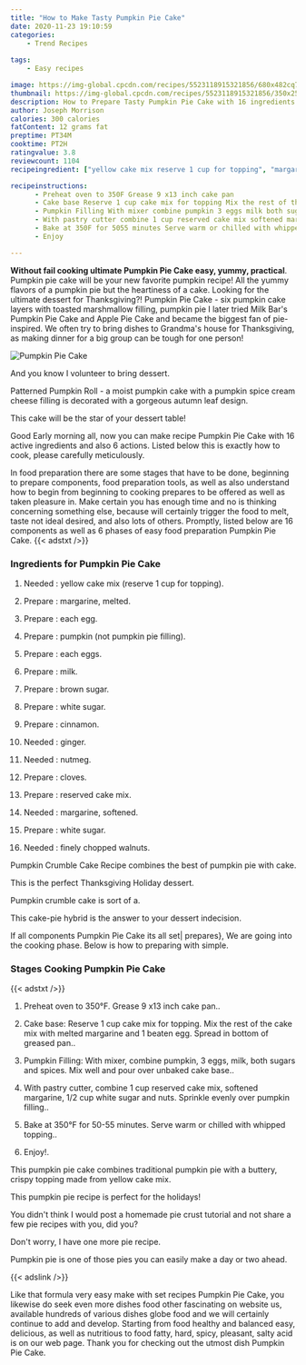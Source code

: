 ```yaml
---
title: "How to Make Tasty Pumpkin Pie Cake"
date: 2020-11-23 19:10:59
categories:
    - Trend Recipes
    
tags:
    - Easy recipes

image: https://img-global.cpcdn.com/recipes/5523118915321856/680x482cq70/pumpkin-pie-cake-recipe-main-photo.jpg
thumbnail: https://img-global.cpcdn.com/recipes/5523118915321856/350x250cq70/pumpkin-pie-cake-recipe-main-photo.jpg
description: How to Prepare Tasty Pumpkin Pie Cake with 16 ingredients and 6 stages of easy cooking.
author: Joseph Morrison
calories: 300 calories
fatContent: 12 grams fat
preptime: PT34M
cooktime: PT2H
ratingvalue: 3.8
reviewcount: 1104
recipeingredient: ["yellow cake mix reserve 1 cup for topping", "margarine melted", "each egg", "pumpkin not pumpkin pie filling", "each eggs", "milk", "brown sugar", "white sugar", "cinnamon", "ginger", "nutmeg", "cloves", "reserved cake mix", "margarine softened", "white sugar", "finely chopped walnuts"]

recipeinstructions: 
      - Preheat oven to 350F Grease 9 x13 inch cake pan 
      - Cake base Reserve 1 cup cake mix for topping Mix the rest of the cake mix with melted margarine and 1 beaten egg Spread in bottom of greased pan 
      - Pumpkin Filling With mixer combine pumpkin 3 eggs milk both sugars and spices Mix well and pour over unbaked cake base 
      - With pastry cutter combine 1 cup reserved cake mix softened margarine 12 cup white sugar and nuts Sprinkle evenly over pumpkin filling 
      - Bake at 350F for 5055 minutes Serve warm or chilled with whipped topping 
      - Enjoy

---
```




**Without fail cooking ultimate Pumpkin Pie Cake easy, yummy, practical**. Pumpkin pie cake will be your new favorite pumpkin recipe! All the yummy flavors of a pumpkin pie but the heartiness of a cake. Looking for the ultimate dessert for Thanksgiving?! Pumpkin Pie Cake - six pumpkin cake layers with toasted marshmallow filling, pumpkin pie I later tried Milk Bar&#39;s Pumpkin Pie Cake and Apple Pie Cake and became the biggest fan of pie-inspired. We often try to bring dishes to Grandma&#39;s house for Thanksgiving, as making dinner for a big group can be tough for one person!


![Pumpkin Pie Cake](https://img-global.cpcdn.com/recipes/5523118915321856/680x482cq70/pumpkin-pie-cake-recipe-main-photo.jpg "Pumpkin Pie Cake")



And you know I volunteer to bring dessert.

Patterned Pumpkin Roll - a moist pumpkin cake with a pumpkin spice cream cheese filling is decorated with a gorgeous autumn leaf design.

This cake will be the star of your dessert table!


Good Early morning all, now you can make recipe Pumpkin Pie Cake with 16 active ingredients and also 6 actions. Listed below this is exactly how to cook, please carefully meticulously.

In food preparation there are some stages that have to be done, beginning to prepare components, food preparation tools, as well as also understand how to begin from beginning to cooking prepares to be offered as well as taken pleasure in. Make certain you has enough time and no is thinking concerning something else, because will certainly trigger the food to melt, taste not ideal desired, and also lots of others. Promptly, listed below are 16 components as well as 6 phases of easy food preparation Pumpkin Pie Cake.
{{< adstxt />}}

### Ingredients for Pumpkin Pie Cake


1. Needed  : yellow cake mix (reserve 1 cup for topping).

1. Prepare  : margarine, melted.

1. Prepare  : each egg.

1. Prepare  : pumpkin (not pumpkin pie filling).

1. Prepare  : each eggs.

1. Prepare  : milk.

1. Prepare  : brown sugar.

1. Prepare  : white sugar.

1. Prepare  : cinnamon.

1. Needed  : ginger.

1. Needed  : nutmeg.

1. Prepare  : cloves.

1. Prepare  : reserved cake mix.

1. Needed  : margarine, softened.

1. Prepare  : white sugar.

1. Needed  : finely chopped walnuts.


Pumpkin Crumble Cake Recipe combines the best of pumpkin pie with cake.

This is the perfect Thanksgiving Holiday dessert.

Pumpkin crumble cake is sort of a.

This cake-pie hybrid is the answer to your dessert indecision.


If all components Pumpkin Pie Cake its all set| prepares}, We are going into the cooking phase. Below is how to preparing with simple.

### Stages Cooking Pumpkin Pie Cake

{{< adstxt />}}


1. Preheat oven to 350°F. Grease 9 x13 inch cake pan..



1. Cake base: Reserve 1 cup cake mix for topping. Mix the rest of the cake mix with melted margarine and 1 beaten egg. Spread in bottom of greased pan..



1. Pumpkin Filling: With mixer, combine pumpkin, 3 eggs, milk, both sugars and spices. Mix well and pour over unbaked cake base..



1. With pastry cutter, combine 1 cup reserved cake mix, softened margarine, 1/2 cup white sugar and nuts. Sprinkle evenly over pumpkin filling..



1. Bake at 350°F for 50-55 minutes. Serve warm or chilled with whipped topping..



1. Enjoy!.




This pumpkin pie cake combines traditional pumpkin pie with a buttery, crispy topping made from yellow cake mix.

This pumpkin pie recipe is perfect for the holidays!

You didn&#39;t think I would post a homemade pie crust tutorial and not share a few pie recipes with you, did you?

Don&#39;t worry, I have one more pie recipe.

Pumpkin pie is one of those pies you can easily make a day or two ahead.


{{< adslink />}}

Like that formula very easy make with set recipes Pumpkin Pie Cake, you likewise do seek even more dishes food other fascinating on website us, available hundreds of various dishes globe food and we will certainly continue to add and develop. Starting from food healthy and balanced easy, delicious, as well as nutritious to food fatty, hard, spicy, pleasant, salty acid is on our web page. Thank you for checking out the utmost dish Pumpkin Pie Cake.
